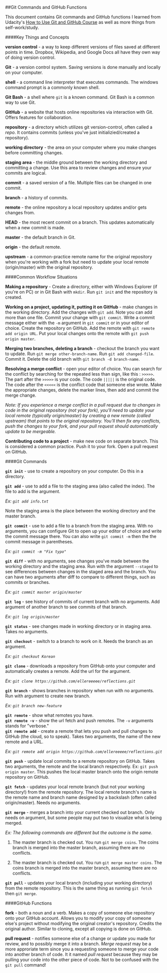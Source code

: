 ##Git Commands and GitHub Functions

This document contains Git commands and GitHub functions I learned from Udacity's [How to Use Git and GitHub Course](https://www.udacity.com/course/how-to-use-git-and-github--ud775) as well as more things from self-work/study.

####Key Things and Concepts

**version control** - a way to keep different versions of files saved at different points in time. Dropbox, Wikipedia, and Google Docs all have they own way of doing version control.

**Git** - a version control system. Saving versions is done manually and locally on your computer.

**shell** - a command line interpreter that executes commands. The windows command prompt is a commonly known shell.

**Git Bash** - a shell where `git` is a known command. Git Bash is a common way to use Git.

**GitHub** - a website that hosts online repositories via interaction with Git. Offers features for collaboration.

**repository** -  a directory which utilizes git version-control, often called a _repo_. It contains commits (unless you've just initializied/created a repository). 

**working directory** - the area on your computer where you make changes before committing changes.

**staging area** - the middle ground between the working directory and committing a change. Use this area to review changes and ensure your commits are logical.

**commit** - a saved version of a file. Multiple files can be changed in one commit.

**branch** - a history of commits.

**remote** - the online repository a local repository updates and/or gets changes from.

**HEAD** - the most recent commit on a branch. This updates automatically when a new commit is made.

**master** - the default branch in Git.

**origin** - the default remote.

**upstream** - a common-practice remote name for the original repository when you're working with a fork but need to update your local remote (origin/master) with the original repository.

####Common Workflow Situations

**Making a repository** - Create a directory, either with Windows Explorer (if you're on PC) or in Git Bash with `mkdir`. Run `git init` and the repository is created.


**Working on a project, updating it, putting it on GitHub** - make changes in the working directory. Add the changes with `git add`. Note you can add more than one file. Commit your change with `git commit`. Write a commit message either with the `-m` argument in `git commit` or in your editor of choice. Create the repository on GitHub. Add the remote with `git remote add origin URL`. Put your local changes onto the remote with `git push origin master`.

**Merging two branches, deleting a branch** - checkout the branch you want to update. Run `git merge other-branch-name`. Run `git add changed-file`. Commit it. Delete the old branch with `git branch -d branch-name`.

**Resolving a merge conflict** - open your editor of choice. You can search for the conflict by searching for the repeated less than sign, like this : `>>>>>`. The part after the `>>>>>` is your code. The code `|||||` is the original code. The code after the `<<<<<` is the conflict code that someone else wrote. Make the appropriate changes, delete the marker lines, then add and commit the merge change.

_Note: If you experience a merge conflict in a pull request due to changes in code in the original repository (not your fork), you'll need to update your local remote (typically origin/master) by creating a new remote (called upstream) that points to the original repository. You'll then fix any conflicts, push the changes to your fork, and your pull request should automatically update to be mergeable._

**Contributing code to a project** - make new code on separate branch. This is considered a common practice. Push it to your fork. Open a pull request on GitHub.

####Git Commands

**`git init`** - use to create a repository on your computer. Do this in a directory.

**`git add`** - use to add a file to the staging area (also called the index). The file to add is the argument. 

_Ex: `git add info.txt`_

Note the staging area is the place between the working directory and the master branch.

**`git commit`** - use to add a file to a branch from the staging area. With no arguments, you can configure Git to open up your editor of choice and write the commit message there. You can also write `git commit -m` then the the commit message in parentheses.

_Ex: `git commit -m "Fix typo"`_

**`git diff`** - with no arguments, see changes you've made between the working directory and the staging area. Run with the argument `--staged` to see differences between changes in the staged area and the branch. You can have two arguments after diff to compare to different things, such as commits or branches. 

_Ex: `git commit master origin/master`_

**`git log`** - see history of commits of current branch with no arguments. Add argument of another branch to see commits of that branch. 

_Ex: `git log origin/master`_

**`git status`** - see changes made in working directory or in staging area. Takes no arguments.

**`git checkout`** - switch to a branch to work on it. Needs the branch as an argument.

_Ex: `git checkout Korean`_

**`git clone`** - downloads a repository from GitHub onto your computer and automatically creates a remote. Add the url for the argument. 

_Ex: `git clone https://github.com/ellereeeee/reflections.git`_

**`git branch`** - shows branches in repository when run with no arguments. Run with argument to create new branch. 

_Ex: `git branch new-feature`_

**`git remote`** - show what remotes you have.  
**`git remote -v`** - show the url fetch and push remotes. The `-v` arguments stands for "verbose."  
**`git remote add`** - create a remote that lets you push and pull changes to GitHub (the cloud, so to speak). Takes two arguments, the name of the new remote and a URL. 

_Ex: `git remote add origin https://github.com/ellereeeee/reflections.git`_


**`git push`** - update local commits to a remote repository on GitHub. Takes two arguments, the remote and the local branch respectively. Ex: `git push origin master`. This pushes the local master branch onto the origin remote repository on GitHub.

**`git fetch`** - updates your local remote branch (but not your working directory!) from the remote repository. The local remote branch's name is the remote name and branch name designed by a backslash (often called origin/master). Needs no arguments.

**`git merge`** - merges a branch into your current checked out branch. Only needs on argument, but some people may put two to visualize what is being merged. 

_Ex: The following commands are different but the outcome is the same._

1) The master branch is checked out. You run `git merge coins`. The coins branch is merged into the master branch, assuming there are no conflicts.

2) The master branch is checked out. You run `git merge master coins`. The coins branch is merged into the master branch, assuming there are no conflicts.

**`git pull`** - updates your local branch (including your working directory) from the remote repository. This is the same thing as running `git fetch` then `git merge`.

####GitHub Functions

**fork** - both a noun and a verb. Makes a copy of someone else repository onto your GitHub account. Allows you to modify your copy of someone else's project without modifying the original creator's repository. Credits the original author. Similar to cloning, except all copying is done on GitHub.

**pull request** - notifies someone else of a change or update you made for review, and to possibly merge it into a branch. _Merge request_ may be a more approriate term since you a requesting someone to merge your code into another branch of code. It it named _pull request_ because they may be pulling your code into the other piece of code. Not to be confused with the `git pull` command!